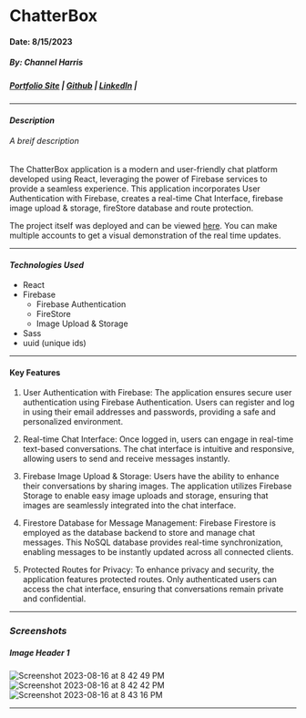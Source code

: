 # ChatterBox 
#### Date: 8/15/2023
##### By: Channel Harris 

##### [Portfolio Site](https://www.channelharris.com/) | [Github](https://github.com/NellyNel520) | [LinkedIn](https://www.linkedin.com/in/channelharris/) | 

***

#### ***Description***
###### A breif description
The ChatterBox application is a modern and user-friendly chat platform developed using React, leveraging the power of Firebase services to provide a seamless experience. This application incorporates User Authentication with Firebase, creates a real-time Chat Interface, firebase image upload & storage, fireStore database and route protection.

The project itself was deployed and can be viewed [here](https://chatterbox-6mu9.onrender.com/login). You can make multiple accounts to get a visual demonstration of the real time updates.
***

#### ***Technologies Used*** 
* React
* Firebase
    * Firebase Authentication
    * FireStore 
    * Image Upload & Storage
* Sass
* uuid (unique ids)

***

#### Key Features
1. User Authentication with Firebase: The application ensures secure user authentication using Firebase Authentication. Users can register and log in using their email addresses and passwords, providing a safe and personalized environment.

2. Real-time Chat Interface: Once logged in, users can engage in real-time text-based conversations. The chat interface is intuitive and responsive, allowing users to send and receive messages instantly.

3. Firebase Image Upload & Storage: Users have the ability to enhance their conversations by sharing images. The application utilizes Firebase Storage to enable easy image uploads and storage, ensuring that images are seamlessly integrated into the chat interface.

4. Firestore Database for Message Management: Firebase Firestore is employed as the database backend to store and manage chat messages. This NoSQL database provides real-time synchronization, enabling messages to be instantly updated across all connected clients.

5. Protected Routes for Privacy: To enhance privacy and security, the application features protected routes. Only authenticated users can access the chat interface, ensuring that conversations remain private and confidential.

***
### ***Screenshots***
##### Image Header 1
![Screenshot 2023-08-16 at 8 42 49 PM](https://github.com/NellyNel520/React-ChatApp/assets/117863144/1d3e7628-aab8-40c5-9ad3-a23a322f49ba)
![Screenshot 2023-08-16 at 8 42 42 PM](https://github.com/NellyNel520/React-ChatApp/assets/117863144/c54ef187-5e20-4da0-88ce-7ac276ddc354)
![Screenshot 2023-08-16 at 8 43 16 PM](https://github.com/NellyNel520/React-ChatApp/assets/117863144/dd8eee47-d53e-4a04-b520-105e1f6a8b6c)




*** 
